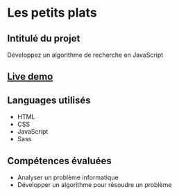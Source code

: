 # Les petits plats

## Intitulé du projet
Développez un algorithme de recherche en JavaScript

## [Live demo](https://timjn-lespetitsplats.netlify.app/)

## Languages utilisés 
 - HTML
 - CSS
 - JavaScript
 - Sass

## Compétences évaluées
- Analyser un problème informatique
- Développer un algorithme pour résoudre un problème
